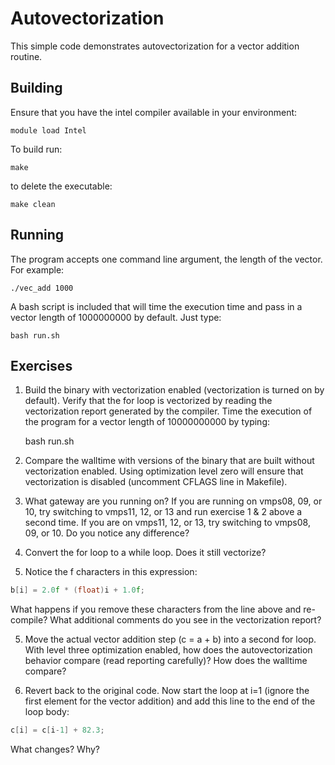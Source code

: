 # Autovectorization

This simple code demonstrates autovectorization for a vector addition routine.

## Building

Ensure that you have the intel compiler available in your environment:

	module load Intel

To build run:

	make

to delete the executable:

	make clean

## Running

The program accepts one command line argument, the length of the vector. For 
example:

	./vec_add 1000

A bash script is included that will time the execution time and pass in a vector
length of 1000000000 by default. Just type:

	bash run.sh

## Exercises

1. Build the binary with vectorization enabled (vectorization is turned on by default). Verify that the for loop is vectorized by reading the vectorization report generated by the compiler. Time the execution of the program for a vector length of 10000000000 by typing:

	bash run.sh 

2. Compare the walltime with versions of the binary that are built without vectorization enabled. Using 
optimization level zero will ensure that vectorization is disabled (uncomment CFLAGS line in Makefile).

3. What gateway are you running on? If you are running on vmps08, 09, or 10, try switching to vmps11, 12, or 13 and run exercise 1 & 2 above a second time. If you are on vmps11, 12, or 13, try switching to vmps08, 09, or 10. Do you notice any difference? 

4. Convert the for loop to a while loop. Does it still vectorize?

5. Notice the f characters in this expression:

```C
b[i] = 2.0f * (float)i + 1.0f;
```

What happens if you remove these characters from the line above and re-compile? What additional comments do you see
in the vectorization report?

5. Move the actual vector addition step (c = a + b) into a second for loop. With level three optimization
enabled, how does the autovectorization behavior compare (read reporting carefully)? How does the walltime compare?

6. Revert back to the original code. Now start the loop at i=1 (ignore the first element for the vector addition) 
and add this line to the end of the loop body:

```C
c[i] = c[i-1] + 82.3;
``` 

What changes? Why?
